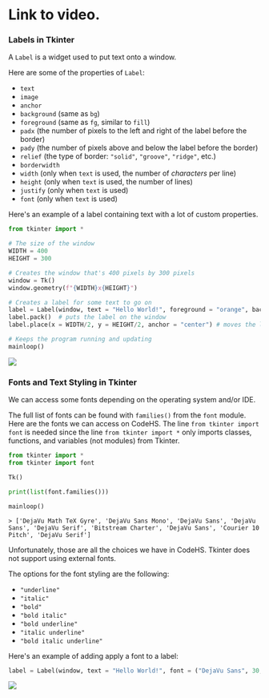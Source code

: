# Link to video.

### Labels in Tkinter

A `Label` is a widget used to put text onto a window.

Here are some of the properties of `Label`:
* `text`
* `image` 
* `anchor`
* `background` (same as `bg`)
* `foreground` (same as `fg`, similar to `fill`)
* `padx` (the number of pixels to the left and right of the label before the border)
* `pady` (the number of pixels above and below the label before the border)
* `relief` (the type of border: `"solid"`, `"groove"`, `"ridge"`, etc.)
* `borderwidth`
* `width` (only when `text` is used, the number of *characters* per line)
* `height` (only when `text` is used, the number of lines)
* `justify` (only when `text` is used)
* `font` (only when `text` is used)

Here's an example of a label containing text with a lot of custom properties.

```python
from tkinter import *

# The size of the window
WIDTH = 400
HEIGHT = 300

# Creates the window that's 400 pixels by 300 pixels
window = Tk()
window.geometry(f"{WIDTH}x{HEIGHT}")

# Creates a label for some text to go on
label = Label(window, text = "Hello World!", foreground = "orange", background = "white", borderwidth = 3, relief = "solid", padx = 10, pady = 10, width = 12)  # creates the label
label.pack()  # puts the label on the window
label.place(x = WIDTH/2, y = HEIGHT/2, anchor = "center") # moves the label to the middle of the window

# Keeps the program running and updating
mainloop()
```

![](../Images/Tkinter_Label_1.png)

### Fonts and Text Styling in Tkinter 

We can access some fonts depending on the operating system and/or IDE.

The full list of fonts can be found with `families()` from the `font` module. Here are the fonts we can access on CodeHS. The line `from tkinter import font` is needed since the line `from tkinter import *` only imports classes, functions, and variables (not modules) from Tkinter.

```python
from tkinter import *
from tkinter import font

Tk()

print(list(font.families()))

mainloop()
```

```
> ['DejaVu Math TeX Gyre', 'DejaVu Sans Mono', 'DejaVu Sans', 'DejaVu Sans', 'DejaVu Serif', 'Bitstream Charter', 'DejaVu Sans', 'Courier 10 Pitch', 'DejaVu Serif']
```

Unfortunately, those are all the choices we have in CodeHS. Tkinter does not support using external fonts. 

The options for the font styling are the following:
* `"underline"`
* `"italic"`
* `"bold"`
* `"bold italic"`
* `"bold underline"`
* `"italic underline"`
* `"bold italic underline"`

Here's an example of adding apply a font to a label:

```python
label = Label(window, text = "Hello World!", font = ("DejaVu Sans", 30, "bold")) # font size
```

![](../Images/Tkinter_Label_2.png)

